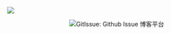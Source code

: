 [![](https://img.shields.io/badge/%24-donate-green.svg)](https://github.com/git-issue/gitissue.com/issues/10)


<p align="center">
  <img src="https://gitissue.com/public/GitIssue1.jpg?love=gitissue" alt="GitIssue: Github Issue 博客平台">
</p>
